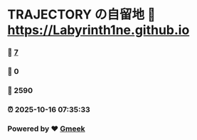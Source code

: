 # TRAJECTORY の自留地 :link: https://Labyrinth1ne.github.io 
### :page_facing_up: [7](https://Labyrinth1ne.github.io/tag.html) 
### :speech_balloon: 0 
### :hibiscus: 2590 
### :alarm_clock: 2025-10-16 07:35:33 
### Powered by :heart: [Gmeek](https://github.com/Meekdai/Gmeek)

